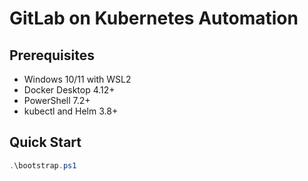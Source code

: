 # GitLab on Kubernetes Automation

## Prerequisites
- Windows 10/11 with WSL2
- Docker Desktop 4.12+
- PowerShell 7.2+
- kubectl and Helm 3.8+

## Quick Start
```powershell
.\bootstrap.ps1
```
